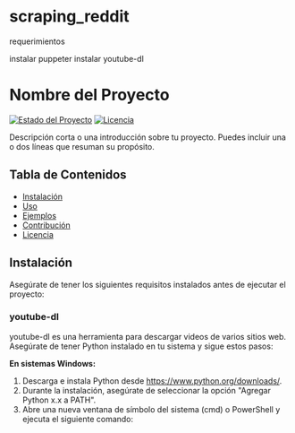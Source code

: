 # scraping_reddit

requerimientos

instalar puppeter
instalar youtube-dl

# Nombre del Proyecto

[![Estado del Proyecto](https://img.shields.io/badge/estado-en%20desarrollo-brightgreen)](https://github.com/tu-usuario/tu-repositorio)
[![Licencia](https://img.shields.io/badge/licencia-MIT-blue)](https://opensource.org/licenses/MIT)

Descripción corta o una introducción sobre tu proyecto. Puedes incluir una o dos líneas que resuman su propósito.

## Tabla de Contenidos

- [Instalación](#instalación)
- [Uso](#uso)
- [Ejemplos](#ejemplos)
- [Contribución](#contribución)
- [Licencia](#licencia)

## Instalación

Asegúrate de tener los siguientes requisitos instalados antes de ejecutar el proyecto:

### youtube-dl

youtube-dl es una herramienta para descargar videos de varios sitios web. Asegúrate de tener Python instalado en tu sistema y sigue estos pasos:

**En sistemas Windows:**
1. Descarga e instala Python desde https://www.python.org/downloads/.
2. Durante la instalación, asegúrate de seleccionar la opción "Agregar Python x.x a PATH".
3. Abre una nueva ventana de símbolo del sistema (cmd) o PowerShell y ejecuta el siguiente comando:
